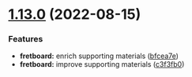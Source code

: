 # [1.13.0](https://github.com/TimDMorris/ng-guitar/compare/v1.12.0...v1.13.0) (2022-08-15)


### Features

* **fretboard:** enrich supporting materials ([bfcea7e](https://github.com/TimDMorris/ng-guitar/commit/bfcea7e69a074d073c64a64e4709480700952ed7))
* **fretboard:** improve supporting materials ([c3f3fb0](https://github.com/TimDMorris/ng-guitar/commit/c3f3fb03428f9148028e37d1a6dfe78435672d7c))
